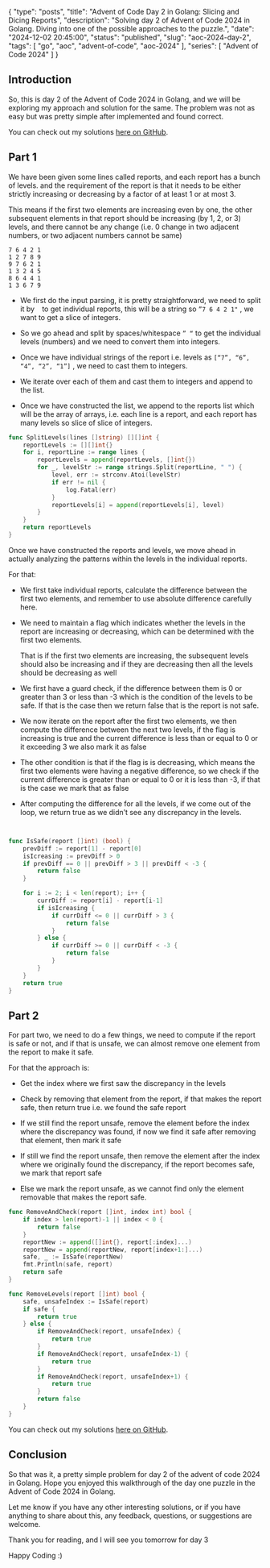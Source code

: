 {
  "type": "posts",
  "title": "Advent of Code Day 2 in Golang: Slicing and Dicing Reports",
  "description": "Solving day 2 of Advent of Code 2024 in Golang. Diving into one of the possible approaches to the puzzle.",
  "date": "2024-12-02 20:45:00",
  "status": "published",
  "slug": "aoc-2024-day-2",
  "tags": [
    "go",
    "aoc",
    "advent-of-code",
    "aoc-2024"
  ],
  "series": [
    "Advent of Code 2024"
  ]
}

## Introduction

So, this is day 2 of the Advent of Code 2024 in Golang, and we will be exploring my approach and solution for the same. The problem was not as easy but was pretty simple after implemented and found correct.

You can check out my solutions [here on GitHub](https://github.com/Mr-Destructive/advent_of_code/blob/main/2024/src/day02/main.go).

## Part 1

We have been given some lines called reports, and each report has a bunch of levels. and the requirement of the report is that it needs to be either strictly increasing or decreasing by a factor of at least 1 or at most 3.

This means if the first two elements are increasing even by one, the other subsequent elements in that report should be increasing (by 1, 2, or 3) levels, and there cannot be any change (i.e. 0 change in two adjacent numbers, or two adjacent numbers cannot be same)

```plaintext
7 6 4 2 1
1 2 7 8 9
9 7 6 2 1
1 3 2 4 5
8 6 4 4 1
1 3 6 7 9
```

* We first do the input parsing, it is pretty straightforward, we need to split it by `
` to get individual reports, this will be a string so `”7 6 4 2 1"` , we want to get a slice of integers.
    
* So we go ahead and split by spaces/whitespace `” “` to get the individual levels (numbers) and we need to convert them into integers.
    
* Once we have individual strings of the report i.e. levels as `[“7”, “6”, “4”, “2”, “1”]` , we need to cast them to integers.
    
* We iterate over each of them and cast them to integers and append to the list.
    
* Once we have constructed the list, we append to the reports list which will be the array of arrays, i.e. each line is a report, and each report has many levels so slice of slice of integers.
    

```go
func SplitLevels(lines []string) [][]int {
	reportLevels := [][]int{}
	for i, reportLine := range lines {
		reportLevels = append(reportLevels, []int{})
		for _, levelStr := range strings.Split(reportLine, " ") {
			level, err := strconv.Atoi(levelStr)
			if err != nil {
				log.Fatal(err)
			}
			reportLevels[i] = append(reportLevels[i], level)
		}
	}
	return reportLevels
}
```

Once we have constructed the reports and levels, we move ahead in actually analyzing the patterns within the levels in the individual reports.

For that:

* We first take individual reports, calculate the difference between the first two elements, and remember to use absolute difference carefully here.
    
* We need to maintain a flag which indicates whether the levels in the report are increasing or decreasing, which can be determined with the first two elements.
    
    That is if the first two elements are increasing, the subsequent levels should also be increasing and if they are decreasing then all the levels should be decreasing as well
    
* We first have a guard check, if the difference between them is 0 or greater than 3 or less than -3 which is the condition of the levels to be safe. If that is the case then we return false that is the report is not safe.
    
* We now iterate on the report after the first two elements, we then compute the difference between the next two levels, if the flag is increasing is true and the current difference is less than or equal to 0 or it exceeding 3 we also mark it as false
    
* The other condition is that if the flag is is decreasing, which means the first two elements were having a negative difference, so we check if the current difference is greater than or equal to 0 or it is less than -3, if that is the case we mark that as false
    
* After computing the difference for all the levels, if we come out of the loop, we return true as we didn’t see any discrepancy in the levels.
    

```go


func IsSafe(report []int) (bool) {
	prevDiff := report[1] - report[0]
	isIcreasing := prevDiff > 0
	if prevDiff == 0 || prevDiff > 3 || prevDiff < -3 {
		return false
	}

	for i := 2; i < len(report); i++ {
		currDiff := report[i] - report[i-1]
		if isIcreasing {
			if currDiff <= 0 || currDiff > 3 {
				return false
			}
		} else {
			if currDiff >= 0 || currDiff < -3 {
				return false
			}
		}
	}
	return true
}
```

## Part 2

For part two, we need to do a few things, we need to compute if the report is safe or not, and if that is unsafe, we can almost remove one element from the report to make it safe.

For that the approach is:

* Get the index where we first saw the discrepancy in the levels
    
* Check by removing that element from the report, if that makes the report safe, then return true i.e. we found the safe report
    
* If we still find the report unsafe, remove the element before the index where the discrepancy was found, if now we find it safe after removing that element, then mark it safe
    
* If still we find the report unsafe, then remove the element after the index where we originally found the discrepancy, if the report becomes safe, we mark that report safe
    
* Else we mark the report unsafe, as we cannot find only the element removable that makes the report safe.
    

```go
func RemoveAndCheck(report []int, index int) bool {
	if index > len(report)-1 || index < 0 {
		return false
	}
	reportNew := append([]int{}, report[:index]...)
	reportNew = append(reportNew, report[index+1:]...)
	safe, _ := IsSafe(reportNew)
	fmt.Println(safe, report)
	return safe
}

func RemoveLevels(report []int) bool {
	safe, unsafeIndex := IsSafe(report)
	if safe {
		return true
	} else {
		if RemoveAndCheck(report, unsafeIndex) {
			return true
		}
		if RemoveAndCheck(report, unsafeIndex-1) {
			return true
		}
		if RemoveAndCheck(report, unsafeIndex+1) {
			return true
		}
		return false
	}
}
```

You can check out my solutions [here on GitHub](https://github.com/Mr-Destructive/advent_of_code/blob/main/2024/src/day02/main.go).

## Conclusion

So that was it, a pretty simple problem for day 2 of the advent of code 2024 in Golang. Hope you enjoyed this walkthrough of the day one puzzle in the Advent of Code 2024 in Golang.

Let me know if you have any other interesting solutions, or if you have anything to share about this, any feedback, questions, or suggestions are welcome.

Thank you for reading, and I will see you tomorrow for day 3

Happy Coding :)
